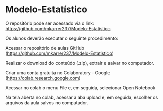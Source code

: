 # Modelo-Estatístico


O repositório pode ser acessado via o link: https://github.com/mkarrer237/Modelo-Estatistico

Os alunos deverão executar o seguinte procedimento:

Acessar o repositório de aulas GitHub (https://github.com/mkarrer237/Modelo-Estatistico)

Realizar o download do conteúdo (.zip), extrair e salvar no computador.

Criar uma conta gratuita no Colaboratory - Google (https://colab.research.google.com)

Acessar no colab o menu File e, em seguida, selecionar Open Notebook

Na tela aberta no colab, acessar a aba upload e, em seguida, escolher os arquivos da aula salvos no computador.
